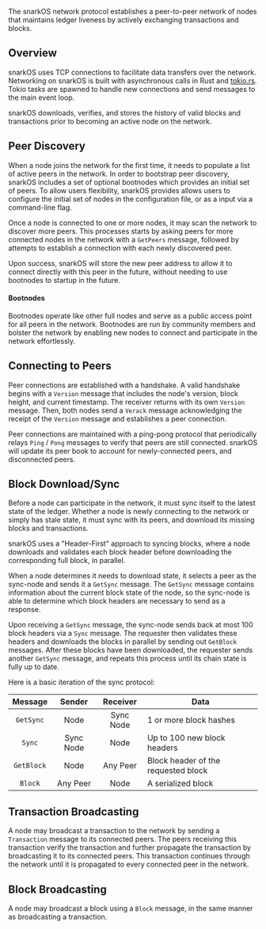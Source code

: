 The snarkOS network protocol establishes a peer-to-peer network of nodes that maintains ledger liveness by actively exchanging transactions and blocks.

## Overview

snarkOS uses TCP connections to facilitate data transfers over the network.
Networking on snarkOS is built with asynchronous calls in Rust and [tokio.rs](https://docs.rs/tokio/).
Tokio tasks are spawned to handle new connections and send messages to the main event loop.

snarkOS downloads, verifies, and stores the history of valid blocks and transactions prior to becoming an active node on the network.

## Peer Discovery

When a node joins the network for the first time, it needs to populate a list of active peers in the network.
In order to bootstrap peer discovery, snarkOS includes a set of optional bootnodes which provides an initial set of peers.
To allow users flexibility, snarkOS provides allows users to configure the initial set of nodes in the configuration file,
or as a input via a command-line flag.

Once a node is connected to one or more nodes, it may scan the network to discover more peers.
This processes starts by asking peers for more connected nodes in the network with a `GetPeers` message,
followed by attempts to establish a connection with each newly discovered peer.

Upon success, snarkOS will store the new peer address to allow it to connect directly with this peer in the future,
without needing to use bootnodes to startup in the future.

#### Bootnodes

Bootnodes operate like other full nodes and serve as a public access point for all peers in the network.
Bootnodes are run by community members and bolster the network
by enabling new nodes to connect and participate in the network effortlessly.

## Connecting to Peers

Peer connections are established with a handshake.
A valid handshake begins with a `Version` message that includes the node's version, block height, and current timestamp.
The receiver returns with its own `Version` message.
Then, both nodes send a `Verack` message acknowledging the receipt of the `Version` message
and establishes a peer connection.

Peer connections are maintained with a ping-pong protocol that periodically relays `Ping` / `Pong` messages to
verify that peers are still connected. snarkOS will update its peer book to account for newly-connected peers,
and disconnected peers.

## Block Download/Sync

Before a node can participate in the network, it must sync itself to the latest state of the ledger.
Whether a node is newly connecting to the network or simply has stale state,
it must sync with its peers, and download its missing blocks and transactions.

snarkOS uses a "Header-First" approach to syncing blocks,
where a node downloads and validates each block header before downloading the corresponding full block, in parallel.

When a node determines it needs to download state, it selects a peer as the sync-node and sends it a `GetSync` message.
The `GetSync` message contains information about the current block state of the node,
so the sync-node is able to determine which block headers are necessary to send as a response.

Upon receiving a `GetSync` message, the sync-node sends back at most 100 block headers via a `Sync` message.
The requester then validates these headers and downloads the blocks in parallel by sending out `GetBlock` messages.
After these blocks have been downloaded, the requester sends another `GetSync` message,
and repeats this process until its chain state is fully up to date.

Here is a basic iteration of the sync protocol:

|   Message  |   Sender  |  Receiver | Data                                |
|:----------:|:---------:|:---------:|-------------------------------------|
| `GetSync`  | Node      | Sync Node | 1 or more block hashes              |
| `Sync`     | Sync Node | Node      | Up to 100 new block headers         |
| `GetBlock` | Node      | Any Peer  | Block header of the requested block |
| `Block`    | Any Peer  | Node      | A serialized block                  |

## Transaction Broadcasting

A node may broadcast a transaction to the network by sending a `Transaction` message to its connected peers.
The peers receiving this transaction verify the transaction
and further propagate the transaction by broadcasting it to its connected peers.
This transaction continues through the network until it is propagated to every connected peer in the network.

## Block Broadcasting

A node may broadcast a block using a `Block` message, in the same manner as broadcasting a transaction.
